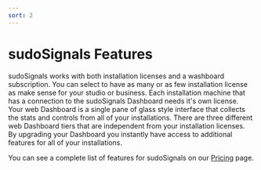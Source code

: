 ```yaml
---
sort: 2
---
```


# sudoSignals Features 

sudoSignals works with both installation licenses and a washboard subscription. You can select to have as many or as few installation license as make sense for your studio or business. Each installation machine that has a connection to the sudoSignals Dashboard needs it's own license. Your web Dashboard is a single pane of glass style interface that collects the stats and controls from all of your installations. There are three different web Dashboard tiers that are independent from your installation licenses. By upgrading your Dashboard you instantly have access to additional features for all of your installations. 

You can see a complete list of features for sudoSignals on our [Pricing](https://www.sudosignals.com/pricing) page.